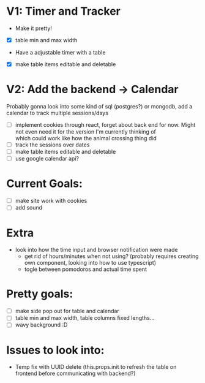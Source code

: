 # V1: Timer and Tracker #
* Make it pretty! 
- [x] table min and max width
* Have a adjustable timer with a table
- [x] make table items editable and deletable

# V2: Add the backend -> Calendar #
Probably gonna look into some kind of sql (postgres?) or mongodb, add a calendar to track multiple sessions/days  
- [ ] implement cookies through react, forget about back end for now. Might not even need it for the version I'm currently thinking of  
which could work like how the animal crossing thing did
- [ ] track the sessions over dates
- [ ] make table items editable and deletable
- [ ] use google calendar api?

# Current Goals: #
- [ ] make site work with cookies
- [ ] add sound

# Extra #
* look into how the time input and browser notification were made
    * get rid of hours/minutes when not using? (probably requires creating own component, looking into how to use typescript)
    * togle between pomodoros and actual time spent

# Pretty goals: #
- [ ] make side pop out for table and calendar
- [ ] table min and max width, table columns fixed lengths...  
- [ ] wavy background :D

# Issues to look into: # 
* Temp fix with UUID delete (this.props.init to refresh the table on frontend before communicating with backend?)
